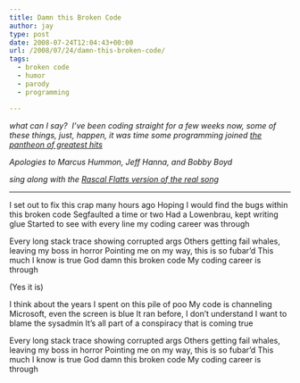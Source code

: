 ```yaml
---
title: Damn this Broken Code
author: jay
type: post
date: 2008-07-24T12:04:43+00:00
url: /2008/07/24/damn-this-broken-code/
tags:
  - broken code
  - humor
  - parody
  - programming

---
```

_what can I say?  I’ve been coding straight for a few weeks now, some of these things, just, happen, it was time some programming joined [the pantheon of greatest hits][1]_

_Apologies to Marcus Hummon, Jeff Hanna, and Bobby Boyd_

_sing along with the [Rascal Flatts version of the real song][2]_

* * *

I set out to fix this crap many hours ago Hoping I would find the bugs within this broken code Segfaulted a time or two Had a Lowenbrau, kept writing glue Started to see with every line my coding career was through

Every long stack trace showing corrupted args Others getting fail whales, leaving my boss in horror Pointing me on my way, this is so fubar’d This much I know is true God damn this broken code My coding career is through

(Yes it is)

I think about the years I spent on this pile of poo My code is channeling Microsoft, even the screen is blue It ran before, I don’t understand I want to blame the sysadmin It’s all part of a conspiracy that is coming true

Every long stack trace showing corrupted args Others getting fail whales, leaving my boss in horror Pointing me on my way, this is so fubar’d This much I know is true God damn this broken code My coding career is through

 [1]: /2006/06/23/jays-greatest-hits/
 [2]: http://www.youtube.com/watch?v=b6zrE2149v8
